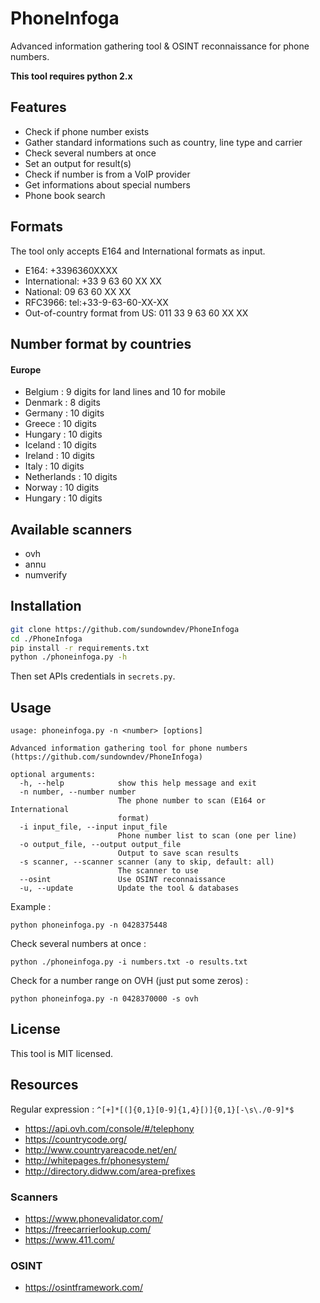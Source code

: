 # PhoneInfoga

Advanced information gathering tool & OSINT reconnaissance for phone numbers.

**This tool requires python 2.x**

## Features

- Check if phone number exists
- Gather standard informations such as country, line type and carrier
- Check several numbers at once
- Set an output for result(s)
- Check if number is from a VoIP provider
- Get informations about special numbers
- Phone book search

## Formats

The tool only accepts E164 and International formats as input.

- E164: +3396360XXXX
- International: +33 9 63 60 XX XX
- National: 09 63 60 XX XX
- RFC3966: tel:+33-9-63-60-XX-XX
- Out-of-country format from US: 011 33 9 63 60 XX XX

## Number format by countries

#### Europe

- Belgium : 9 digits for land lines and 10 for mobile
- Denmark : 8 digits
- Germany : 10 digits
- Greece : 10 digits
- Hungary : 10 digits
- Iceland : 10 digits
- Ireland : 10 digits
- Italy : 10 digits
- Netherlands : 10 digits
- Norway : 10 digits
- Hungary : 10 digits

## Available scanners

- ovh
- annu
- numverify

## Installation

```bash
git clone https://github.com/sundowndev/PhoneInfoga
cd ./PhoneInfoga
pip install -r requirements.txt
python ./phoneinfoga.py -h
```

Then set APIs credentials in `secrets.py`.

## Usage

```
usage: phoneinfoga.py -n <number> [options]

Advanced information gathering tool for phone numbers
(https://github.com/sundowndev/PhoneInfoga)

optional arguments:
  -h, --help            show this help message and exit
  -n number, --number number
                        The phone number to scan (E164 or International
                        format)
  -i input_file, --input input_file
                        Phone number list to scan (one per line)
  -o output_file, --output output_file
                        Output to save scan results
  -s scanner, --scanner scanner (any to skip, default: all)
                        The scanner to use
  --osint               Use OSINT reconnaissance
  -u, --update          Update the tool & databases
```

Example :

```
python phoneinfoga.py -n 0428375448
```

Check several numbers at once :

```
python ./phoneinfoga.py -i numbers.txt -o results.txt
```

Check for a number range on OVH (just put some zeros) :

```
python phoneinfoga.py -n 0428370000 -s ovh
```

## License

This tool is MIT licensed.

## Resources

Regular expression : `^[+]*[(]{0,1}[0-9]{1,4}[)]{0,1}[-\s\./0-9]*$`

- https://api.ovh.com/console/#/telephony
- https://countrycode.org/
- http://www.countryareacode.net/en/
- http://whitepages.fr/phonesystem/
- http://directory.didww.com/area-prefixes

### Scanners
- https://www.phonevalidator.com/
- https://freecarrierlookup.com/
- https://www.411.com/

### OSINT
- https://osintframework.com/
